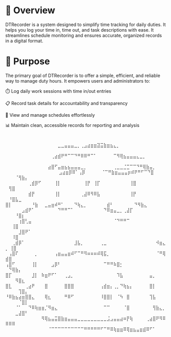 # 📝 Overview
DTRecorder is a system designed to simplify time tracking for daily duties. It helps you log your time in, time out, and task descriptions with ease. It streamlines schedule monitoring and ensures accurate, organized records in a digital format.

# 🎯 Purpose
The primary goal of DTRecorder is to offer a simple, efficient, and reliable way to manage duty hours. It empowers users and administrators to:

⏱️ Log daily work sessions with time in/out entries

📋 Record task details for accountability and transparency

📅 View and manage schedules effortlessly

📊 Maintain clean, accessible records for reporting and analysis

#
 ⠀⠀⠀⠀⠀⠀⠀⠀⠀⠀⠀⠀⠀⠀⠀⠀⣀⣀⣤⣤⣤⣀⡀⢀⣠⣴⣶⣶⣽⣭⣷⣶⣦⣄⡀⠀⠀⠀⠀⠀⠀⠀⠀⠀⠀⠀⠀⠀⠀⠀⠀⠀⠀⠀⠀
⠀⠀⠀⠀⠀⠀⠀⠀⠀⠀⠀⠀⠀⠀⢀⣴⣾⠟⠛⠉⠉⠙⠛⠿⠿⠛⠉⠁⠀⠀⠀⠀⠀⠉⠻⢿⣦⣤⣤⣤⣄⣀⡀⠀⠀⠀⠀⠀⠀⠀⠀⠀⠀⠀⠀⠀
⠀⠀⠀⠀⠀⠀⠀⠀⠀⠀⠀⠀⠀⣴⣿⠋⣤⣶⣦⣦⣤⣤⣤⣀⡀⠀⠀⠀⠀⠀⠀⠀⠀⢀⣀⣀⣈⣉⠉⠉⠙⠛⢿⣷⣤⡀⠀⠀⠀⠀⠀⠀⠀⠀⠀⠀
⠀⠀⠀⠀⠀⠀⠀⠀⠀⣠⣴⣶⡿⠿⠁⢠⡿⠀⠀⠀⠀⠀⠈⠉⠛⣷⣶⣤⣤⣤⡶⠾⠟⠛⠋⠉⠙⣿   ⠀⠀⠀⠈⢻⣷⡄⠀⠀⠀⠀⠀⠀⠀⠀⠀
⠀⠀⠀⠀⠀⠀⠀⢀⣾⡿⠋⠀⠀⠀⠀⢸⡇⠀⠀⠀⠀⠀⠀⠀⢸⡟⠀⢸⡏⠀⠀⠀⠀⠀⠀⠀⠀⠀⢸⣿⠀⠀⠀⠀   ⠀⢻⣿⠀⠀⠀⠀⠀⠀⠀⠀⠀
⠀⠀⠀⠀⠀⠀⠀⣾⡟⠀⠀⠀⠀⠀⠀⢸⡇⠀⠀⠀⠀⠀⠀⢀⣼⠿⠻⠿⣧⠀⠀⠀⠀⠀⠀⠀⠀⠀⢸⡟⠀⠀⠀⠀   ⠀⠘⣿⣧⣀⠀⠀⠀⠀⠀⠀⠀
⠀⠀⠀⠀⠀⠀ ⣿⡇⠀⠀⠀⠀⠀⠀⠘⣷⠀⠀⣀⣤⣶⠾⠛⠁⠀⠀⠀⠙⢷⣄⡀⠀⠀⠀⠀⠀⠀⣾⠃⠀⠀⠀⠀⠀⠀   ⠙⠻⣷⣄⠀⠀⠀⠀⠀
⠀⠀⠀⠀⠀⣠⣾⠟⠁⠀⠀⠀⠀⠀⠀⠀⠙⠛⠛⠉⠁⠀⠀⠀⠀⠀⠀⠀⠀⠀⠙⠿⣶⣤⣀⡀⢀⣼⡏⠀⠀⠀⠀⠀⠀   ⠀⠀⠀⠘⣿⡆⠀⠀⠀⠀
⠀⠀⠀⠀⢰⣿⢃⣤⠀⠀⠀⠀⠀⠀⠀⠀⠀⠀⠀⠀⠀⠀⠀⠀⠀⠀⠀⠀⠀⠀⠀⠀⠀⠈⠙⠛⠛⠉⠀⠀⠀⠀⠀⠀⠀⠀⠀⠀   ⠀⠀⢸⣿⠀⠀⠀⠀
⠀⠀⠀⠀⣸⣿⠟⠁⠀⠀⠀⠀⠀⠀⠀⠀⠀⠀⠀⠀⠀⠀⠀⠀⠀⠀⠀⠀⠀⠀⠀⠀⠀⠀⠀⠀⠀⠀⠀⠀⠀⠀⠀⠀⠀⠀⠀⠀   ⠀⠀⠸⣿⠀⠀⠀⠀
⠀⠀⢀⣾⡿⠁⠀⠀⠀⠀⠀⠀⠀⠀⠀⠀⠀⠀⠀⠀⠀⣸⣧⡀⠀⠀⠀⠀⠀⢀⣀⠀⠀⠀⠀⠀⠀⠀⠀⠀⠀⠀⠀⠀⠀⠀⠺⣶⣄⡀ ⢸⣿⠀⠀⠀⠀
⠀⢠⣿⠏⠀⠀⠀⠀⠀⡀⠀⠀⠀⠀⠀⢠⣶⣤⣤⣶⠾⠋⠉⠛⠻⠶⠶⠶⠾⢿⣯⡀⠀⠀⠀⠀⠀⠀⠀⠀⠀⠀⠀⠀⠀⠀⠈⠛⢿⣾⣿⠀⠀⠀⠀
⢠⣿⠋⠀⠀⠀⠀⠀⢸⡇⠀⠀⠀⠀⣠⡿⠃⠀⠀⠀⠀⠀⠀⠀⠀⠀⠀⠀⠀⠀⠉⠛⠛⠷⣿⡂⠀⠀⠀⠀⠀⠀⠀⠀⠀⠀⠀⠀⠀⠀⠙⢿⣷⡄⠀⠀
⣿⡏⠀⠀⠀⠀⠀⠀⣸⡇⠀⠷⣶⠟⠋⠁⠀⠀⢀⣠⡀⠀⠀⠀⠀⠀⠀⠀⠀⠀⠀⠀⠀⠀⠹⣧⠀⠀⠀⠀⠀⠀⠀⠀⣤⡀⠀⠀⠀⠀⠀⠀⠻⣿⣆⠀
⣿⣇⠀⠀⠀⠀⢀⣴⠟⠀⠀⠀⣿⠀⠀⠀⠀⠀⣿⣿⣿⠀⠀⠀⠀⠀⠀⠀⠀⢠⣾⣶⡄⢀⡀⠙⢷⣦⡄⠀⠀⠀⠀⠀⣿⡇⠀⠀⠀⠀⠀⠀⠀⢹⣿⡄
⠘⠿⣷⣦⣴⣶⣿⣿⣄⠀⠀⠀⢿⣆⠀⠀⠀⠀⠛⠿⠋⠀⠀⠀⠀⠀⠀⠀⠀⠸⣿⣿⡇⠀⠈⠳⠀⣿⠀⠀⠀⠀⠀⠀⢹⣧⠀⠀⠀⠀⠀⠀⠀⠈⣿⡇
⠀⠀⠀⠈⠁⠀⠀⠙⠿⢷⣶⣶⡈⠻⣶⣄⠀⠀⠀⠀⠀⠀⠀⠀⠀⠀⠀⠀⠀⠀⠉⠉⠀⠀⠀⠀⠈⣿⠀⠀⠀⠀⠀⠀⠀⢻⣷⣄⡀⠀⠀⠀⣀⣼⣿⠃
⠀⠀⠀⠀⠀⠀⠀⠀⠀⠀⠀⠻⢿⣦⣤⣭⣿⣷⣶⣤⣤⣤⣀⣀⣀⣀⣀⣀⣀⣀⣀⣨⣠⣤⣤⣴⠶⡟⢷⠀⠀⠀⠀⢀⣴⣿⠟⠻⠿⠿⠿⠿⠀
⠀⠀⠀⠀⠀⠀⠀⠀⠀⠀⠀⠀⠀⠈⠉⠉⠉⠉⠉⠉⠉⠉⠉⠉⠛⠛⠛⠛⠛⠋⠉⠛⠿⢷⣶⣶⠿⢿⣶⣦⣤⣶⣾⠿⠋⠁⠀⠀⠀⠀⠀⠀⠀⠀⠀⠀